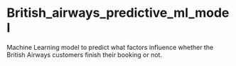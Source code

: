 # British_airways_predictive_ml_model
Machine Learning model to predict what factors influence whether the British Airways customers finish their booking or not.
